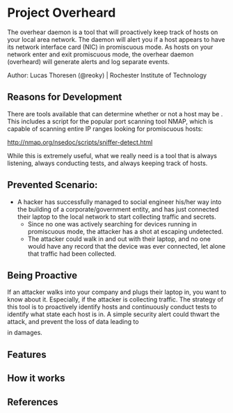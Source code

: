 Project Overheard
===========================

The overhear daemon is a tool that will proactively keep track of hosts on your local area network. The daemon will alert you if a host appears to have its network interface card (NIC) in promiscuous mode. As hosts on your network enter and exit promiscuous mode, the overhear daemon (overheard) will generate alerts and log separate events.

Author: Lucas Thoresen (@reoky) | Rochester Institute of Technology


Reasons for Development
-
There are tools available that can determine whether or not a host may be . This includes a script for the popular port scanning tool NMAP, which is capable of scanning entire IP ranges looking for promiscuous hosts:

http://nmap.org/nsedoc/scripts/sniffer-detect.html

While this is extremely useful, what we really need is a tool that is always listening, always conducting tests, and always keeping track of hosts. 


Prevented Scenario:
-
* A hacker has successfully managed to social engineer his/her way into the building of a corporate/government entity, and has just connected their laptop to the local network to start collecting traffic and secrets.
  - Since no one was actively searching for devices running in promiscuous mode, the attacker has a shot at escaping undetected.
  - The attacker could walk in and out with their laptop, and no one would have any record that the device was ever connected, let alone that traffic had been collected.


Being Proactive
-
If an attacker walks into your company and plugs their laptop in, you want to know about it. Especially, if the attacker is collecting traffic. The strategy of this tool is to proactively identify hosts and continuously conduct tests to identify what state each host is in. A simple security alert could thwart the attack, and prevent the loss of data leading to $$$$ in damages.


Features
-


How it works
-


References
-

